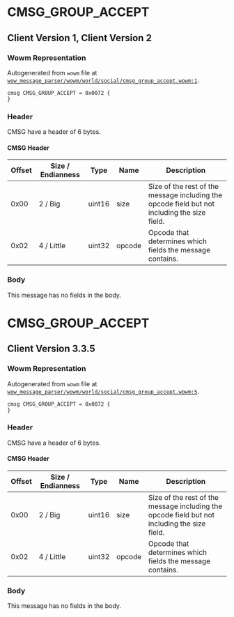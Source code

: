 # CMSG_GROUP_ACCEPT

## Client Version 1, Client Version 2

### Wowm Representation

Autogenerated from `wowm` file at [`wow_message_parser/wowm/world/social/cmsg_group_accept.wowm:1`](https://github.com/gtker/wow_messages/tree/main/wow_message_parser/wowm/world/social/cmsg_group_accept.wowm#L1).
```rust,ignore
cmsg CMSG_GROUP_ACCEPT = 0x0072 {
}
```
### Header

CMSG have a header of 6 bytes.

#### CMSG Header

| Offset | Size / Endianness | Type   | Name   | Description |
| ------ | ----------------- | ------ | ------ | ----------- |
| 0x00   | 2 / Big           | uint16 | size   | Size of the rest of the message including the opcode field but not including the size field.|
| 0x02   | 4 / Little        | uint32 | opcode | Opcode that determines which fields the message contains.|

### Body

This message has no fields in the body.

# CMSG_GROUP_ACCEPT

## Client Version 3.3.5

### Wowm Representation

Autogenerated from `wowm` file at [`wow_message_parser/wowm/world/social/cmsg_group_accept.wowm:5`](https://github.com/gtker/wow_messages/tree/main/wow_message_parser/wowm/world/social/cmsg_group_accept.wowm#L5).
```rust,ignore
cmsg CMSG_GROUP_ACCEPT = 0x0072 {
}
```
### Header

CMSG have a header of 6 bytes.

#### CMSG Header

| Offset | Size / Endianness | Type   | Name   | Description |
| ------ | ----------------- | ------ | ------ | ----------- |
| 0x00   | 2 / Big           | uint16 | size   | Size of the rest of the message including the opcode field but not including the size field.|
| 0x02   | 4 / Little        | uint32 | opcode | Opcode that determines which fields the message contains.|

### Body

This message has no fields in the body.

